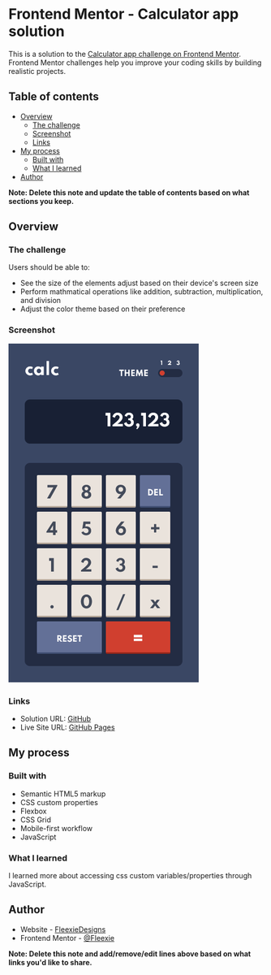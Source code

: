 # Frontend Mentor - Calculator app solution

This is a solution to the [Calculator app challenge on Frontend Mentor](https://www.frontendmentor.io/challenges/calculator-app-9lteq5N29). Frontend Mentor challenges help you improve your coding skills by building realistic projects. 

## Table of contents

- [Overview](#overview)
  - [The challenge](#the-challenge)
  - [Screenshot](#screenshot)
  - [Links](#links)
- [My process](#my-process)
  - [Built with](#built-with)
  - [What I learned](#what-i-learned)
- [Author](#author)


**Note: Delete this note and update the table of contents based on what sections you keep.**

## Overview

### The challenge

Users should be able to:

- See the size of the elements adjust based on their device's screen size
- Perform mathmatical operations like addition, subtraction, multiplication, and division
- Adjust the color theme based on their preference

### Screenshot

![](images/Screenshot%202022-03-20%20at%2018-07-10%20Frontend%20Mentor%20Calculator%20app.png)


### Links

- Solution URL: [GitHub](https://github.com/Fleexie/calculator-app-challenge)
- Live Site URL: [GitHub Pages](https://fleexie.github.io/calculator-app-challenge/)

## My process

### Built with

- Semantic HTML5 markup
- CSS custom properties
- Flexbox
- CSS Grid
- Mobile-first workflow
- JavaScript

### What I learned

I learned more about accessing css custom variables/properties through JavaScript.

## Author

- Website - [FleexieDesigns](https://fleexiedesigns.com/)
- Frontend Mentor - [@Fleexie](https://www.frontendmentor.io/profile/Fleexie)

**Note: Delete this note and add/remove/edit lines above based on what links you'd like to share.**

